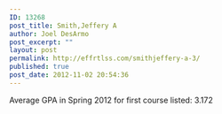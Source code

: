 ```yaml
---
ID: 13268
post_title: Smith,Jeffery A
author: Joel DesArmo
post_excerpt: ""
layout: post
permalink: http://effrtlss.com/smithjeffery-a-3/
published: true
post_date: 2012-11-02 20:54:36
---
```

<p>Average GPA in Spring 2012 for first course listed: 3.172</p>